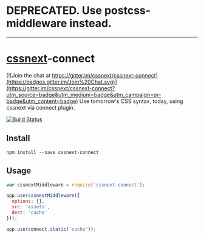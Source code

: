 # DEPRECATED. Use postcss-middleware instead.

---

# [cssnext](https://github.com/cssnext/cssnext)-connect

[![Join the chat at https://gitter.im/cssnext/cssnext-connect](https://badges.gitter.im/Join%20Chat.svg)](https://gitter.im/cssnext/cssnext-connect?utm_source=badge&utm_medium=badge&utm_campaign=pr-badge&utm_content=badge)
Use tomorrow's CSS syntax, today, using cssnext via connect plugin.

[![Build Status](http://img.shields.io/travis/cssnext/cssnext-connect.svg)](https://travis-ci.org/cssnext/cssnext-connect)

## Install
```
npm install --save cssnext-connect
```

## Usage
```js
var cssnextMiddleware = require('cssnext-connect');

app.use(cssnextMiddleware({
  options: {},
  src: 'assets',
  dest: 'cache'
}));

app.use(connect.static('cache'));
```
